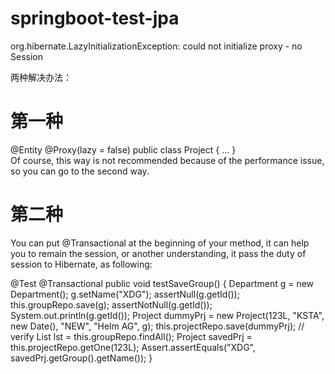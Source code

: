 # springboot-test-jpa

org.hibernate.LazyInitializationException: could not initialize proxy - no Session

两种解决办法：

# 第一种

@Entity
@Proxy(lazy = false)
public class Project {
...
}  
Of course, this way is not recommended because of the performance issue, so you can go to the second way.

# 第二种
You can put @Transactional at the beginning of your method, it can help you to remain the session, or another understanding, it pass the duty of session to Hibernate, as following:

@Test
@Transactional
public void testSaveGroup() {
    Department g = new Department();
    g.setName("XDG");
    assertNull(g.getId());
    this.groupRepo.save(g);
    assertNotNull(g.getId());
    System.out.println(g.getId());
    Project dummyPrj = new Project(123L, "KSTA", new Date(), "NEW", "Helm AG", g);
    this.projectRepo.save(dummyPrj);
    // verify
    List<Department> lst = this.groupRepo.findAll();
    Project savedPrj = this.projectRepo.getOne(123L);
    Assert.assertEquals("XDG", savedPrj.getGroup().getName());
}
